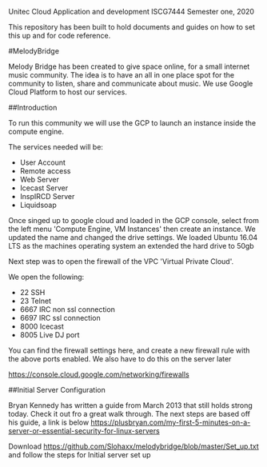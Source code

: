 Unitec Cloud Application and development ISCG7444
Semester one, 2020

This repository has been built to hold documents and guides on how to set this up and for code reference.

#MelodyBridge 

Melody Bridge has been created to give space online, for a small internet music community. The idea is to have an all in one place spot for the community to listen, share and communicate about music. We use Google Cloud Platform to host our services.

##Introduction

To run this community we will use the GCP to launch an instance inside the compute engine.

The services needed will be:
  - User Account 
  - Remote access
  - Web Server
  - Icecast Server
  - InspIRCD Server
  - Liquidsoap
  
  Once singed up to google cloud and loaded in the GCP console, select from the left menu 'Compute Engine, VM Instances' then create an instance. We updated the name and changed the drive settings. We loaded Ubuntu 16.04 LTS as the machines operating system an extended the hard drive to 50gb

Next step was to open the firewall of the VPC 'Virtual Private Cloud'. 

We open the following:
  - 22 SSH
  - 23 Telnet
  - 6667 IRC non ssl connection
  - 6697 IRC ssl connection
  - 8000 Icecast 
  - 8005 Live DJ port

You can find the firewall settings here, and create a new firewall rule with the above ports enabled. We also have to do this on the server later

https://console.cloud.google.com/networking/firewalls

##Initial Server Configuration

Bryan Kennedy has written a guide from March 2013 that still holds strong today. Check it out fro a great walk through.
The next steps are based off his guide, a link is below
https://plusbryan.com/my-first-5-minutes-on-a-server-or-essential-security-for-linux-servers

Download https://github.com/Slohaxx/melodybridge/blob/master/Set_up.txt and follow the steps for Initial server set up 


